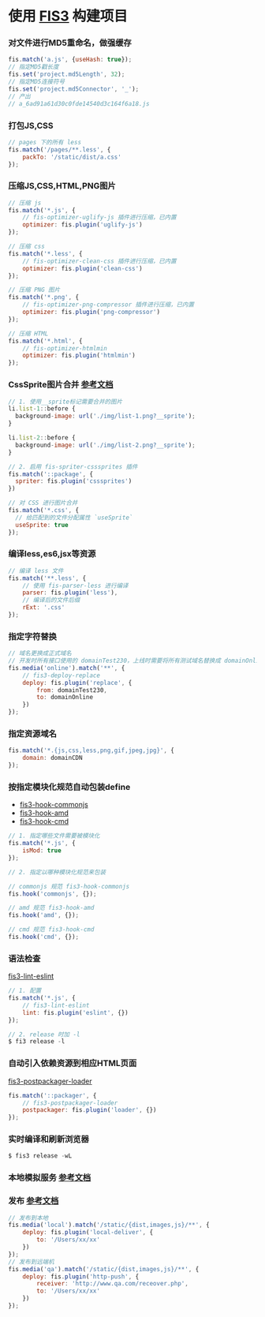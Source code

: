 # 使用 [FIS3](http://fis.baidu.com/fis3/index.html) 构建项目

### 对文件进行MD5重命名，做强缓存

```js
fis.match('a.js', {useHash: true});
// 指定MD5戳长度
fis.set('project.md5Length', 32);
// 指定MD5连接符号
fis.set('project.md5Connector', '_');
// 产出
// a_6ad91a61d30c0fde14540d3c164f6a18.js
```

### 打包JS,CSS

```js
// pages 下的所有 less
fis.match('/pages/**.less', {
	packTo: '/static/dist/a.css'
});
```

### 压缩JS,CSS,HTML,PNG图片

```js
// 压缩 js
fis.match('*.js', {
	// fis-optimizer-uglify-js 插件进行压缩，已内置
    optimizer: fis.plugin('uglify-js')
});

// 压缩 css
fis.match('*.less', {
	// fis-optimizer-clean-css 插件进行压缩，已内置
    optimizer: fis.plugin('clean-css')
});

// 压缩 PNG 图片
fis.match('*.png', {
	// fis-optimizer-png-compressor 插件进行压缩，已内置
  	optimizer: fis.plugin('png-compressor')
});

// 压缩 HTML
fis.match('*.html', {
	// fis-optimizer-htmlmin
	optimizer: fis.plugin('htmlmin')
});
```

### CssSprite图片合并 [参考文档](http://fis.baidu.com/fis3/docs/beginning/release.html#CssSprite%E5%9B%BE%E7%89%87%E5%90%88%E5%B9%B6)

```js
// 1. 使用__sprite标记需要合并的图片
li.list-1::before {
  background-image: url('./img/list-1.png?__sprite');
}

li.list-2::before {
  background-image: url('./img/list-2.png?__sprite');
}

// 2. 启用 fis-spriter-csssprites 插件
fis.match('::package', {
  spriter: fis.plugin('csssprites')
})

// 对 CSS 进行图片合并
fis.match('*.css', {
  // 给匹配到的文件分配属性 `useSprite`
  useSprite: true
});
```

### 编译less,es6,jsx等资源
```js
// 编译 less 文件
fis.match('**.less', {
	// 使用 fis-parser-less 进行编译
	parser: fis.plugin('less'), 
	// 编译后的文件后缀
	rExt: '.css'
});
```

### 指定字符替换
```js
// 域名更换成正式域名
// 开发时所有接口使用的 domainTest230，上线时需要将所有测试域名替换成 domainOnline
fis.media('online').match('**', {
    // fis3-deploy-replace
	deploy: fis.plugin('replace', {
		from: domainTest230,
		to: domainOnline
	})
});
```

### 指定资源域名
```js
fis.match('*.{js,css,less,png,gif,jpeg,jpg}', {
	domain: domainCDN
});
```

### 按指定模块化规范自动包装define
* [fis3-hook-commonjs](https://github.com/fex-team/fis3-hook-commonjs)
* [fis3-hook-amd](https://github.com/fex-team/fis3-hook-amd)
* [fis3-hook-cmd](https://github.com/fex-team/fis3-hook-cmd)

```js
// 1. 指定哪些文件需要被模块化
fis.match('*.js', {
    isMod: true
});

// 2. 指定以哪种模块化规范来包装 

// commonjs 规范 fis3-hook-commonjs
fis.hook('commonjs', {});

// amd 规范 fis3-hook-amd
fis.hook('amd', {});

// cmd 规范 fis3-hook-cmd
fis.hook('cmd', {});
```

### 语法检查
[fis3-lint-eslint](https://github.com/fiss-scaffold/fis3-lint-eslint)

```js
// 1. 配置
fis.match('*.js', {
	// fis3-lint-eslint
	lint: fis.plugin('eslint', {})
});

// 2. release 时加 -l
$ fi3 release -l
```

### 自动引入依赖资源到相应HTML页面
[fis3-postpackager-loader](https://github.com/fex-team/fis3-postpackager-loader)

```js
fis.match('::packager', {
    // fis3-postpackager-loader
  	postpackager: fis.plugin('loader', {})
});
```

### 实时编译和刷新浏览器
```js
$ fis3 release -wL
```

### 本地模拟服务 [参考文档](http://fis.baidu.com/fis3/docs/node-mock.html)


### 发布 [参考文档](http://fis.baidu.com/fis3/docs/beginning/debug.html#%E5%8F%91%E5%B8%83%E5%88%B0%E8%BF%9C%E7%AB%AF%E6%9C%BA%E5%99%A8)
```js
// 发布到本地
fis.media('local').match('/static/{dist,images,js}/**', {
	deploy: fis.plugin('local-deliver', {
		to: '/Users/xx/xx'
	})
});
// 发布到远端机
fis.media('qa').match('/static/{dist,images,js}/**', {
	deploy: fis.plugin('http-push', {
    	receiver: 'http://www.qa.com/receover.php',
    	to: '/Users/xx/xx'
  	})
});
```